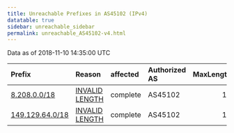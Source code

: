 ```yaml
---
title: Unreachable Prefixes in AS45102 (IPv4)
datatable: true
sidebar: unreachable_sidebar
permalink: unreachable_AS45102-v4.html
---
```


Data as of 2018-11-10 14:35:00 UTC


<div class="datatable-begin"></div>

| Prefix                                                   | Reason                                                                                                    | affected   | Authorized AS   |   MaxLength | Anchor                                       |   unreachable /24s |
|:---------------------------------------------------------|:----------------------------------------------------------------------------------------------------------|:-----------|:----------------|------------:|:---------------------------------------------|-------------------:|
| [8.208.0.0/18](https://stat.ripe.net/8.208.0.0/18)       | [INVALID LENGTH](https://rpki-validator.ripe.net/announcement-preview?asn=AS45102&prefix=8.208.0.0/18)    | complete   | AS45102         |          12 | [APNIC](unreachable_APNIC_RPKI_Root-v4.html) |                 64 |
| [149.129.64.0/18](https://stat.ripe.net/149.129.64.0/18) | [INVALID LENGTH](https://rpki-validator.ripe.net/announcement-preview?asn=AS45102&prefix=149.129.64.0/18) | complete   | AS45102         |          16 | [APNIC](unreachable_APNIC_RPKI_Root-v4.html) |                 64 |

<div class="datatable-end"></div>